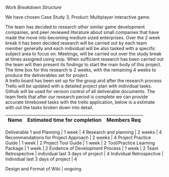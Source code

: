 *Work Breakdown Structure*

We have chosen Case Study 3, Product: Multiplayer interactive game. 

The team has decided to research other similar game development companies, and peer reviewed literature about small companies that have made the move into becoming medium sized enterprises. Over the 2 week break it has been decided research will be carried out by each team member generally and each individual will be also tasked with a specific subject area to  focus on.
Meetings, will be carried out over the study break at times assigned using voip.
When sufficient research has been carried out the team will then present its findings to start the main body of this project. The time box for this research is 2 weeks, with the remaining 4 weeks to produce the deliverables set for project.  
A trello board has been set up for the group and after the research process Trello will be updated with a detailed project plan with individual tasks.
Github will be used for version control of all deliverable documents. 
The team feels that after our research period is complete we can provide accurate timeboxed tasks with the trello application, below is a estimate with out the tasks broken down into detail.



Name | Estimated time for completion | Members Req
-----|-------------------------------|------------

Deliverable 1 and Planning | 1 week | 4
Research and planning | 2 weeks | 4
Recommendations for Project Approach | 2 weeks | 4
Project Practice Guide | 1 week | 2
Project Tool Guide | 1 week | 2
Tool/Practice Learning Package | 1 week | 2
Evidence of Development Process | 1 week | 2
Team Retrospective | individual last 3 days of project | 4
Individual Retrospective | individual last 3 days of project | 4

Design and Format of Wiki | ongoing 

